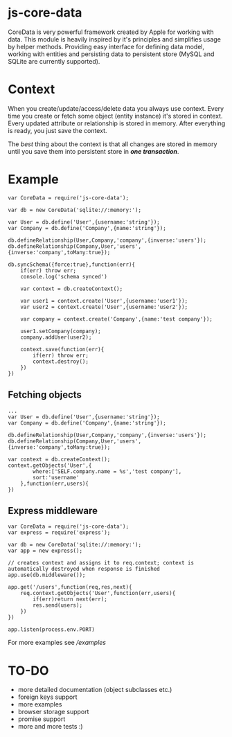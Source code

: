 # js-core-data

CoreData is very powerful framework created by Apple for working with data. This module is heavily inspired by it's principles and simplifies usage by helper methods. Providing easy interface for defining data model, working with entities and persisting data to persistent store (MySQL and SQLite are currently supported).

# Context

When you create/update/access/delete data you always use context. Every time you create or fetch some object (entity instance) it's stored in context. Every updated attribute or relationship is stored in memory. After everything is ready, you just save the context.

The *best* thing about the context is that all changes are stored in memory until you save them into persistent store in ***one transaction***.


# Example

```
var CoreData = require('js-core-data');

var db = new CoreData('sqlite://:memory:');

var User = db.define('User',{username:'string'});
var Company = db.define('Company',{name:'string'});

db.defineRelationship(User,Company,'company',{inverse:'users'});
db.defineRelationship(Company,User,'users',{inverse:'company',toMany:true});

db.syncSchema({force:true},function(err){
    if(err) throw err;
    console.log('schema synced')

    var context = db.createContext();

    var user1 = context.create('User',{username:'user1'});
    var user2 = context.create('User',{username:'user2'});

    var company = context.create('Company',{name:'test company'});

    user1.setCompany(company);
    company.addUser(user2);

    context.save(function(err){
        if(err) throw err;
        context.destroy();
    })
})
```

## Fetching objects
```
...
var User = db.define('User',{username:'string'});
var Company = db.define('Company',{name:'string'});

db.defineRelationship(User,Company,'company',{inverse:'users'});
db.defineRelationship(Company,User,'users',{inverse:'company',toMany:true});

var context = db.createContext();
context.getObjects('User',{
		where:['SELF.company.name = %s','test company'],
		sort:'username'
	},function(err,users){
})

```

## Express middleware
```
var CoreData = require('js-core-data');
var express = require('express');

var db = new CoreData('sqlite://:memory:');
var app = new express();

// creates context and assigns it to req.context; context is automatically destroyed when response is finished
app.use(db.middleware());

app.get('/users',function(req,res,next){
    req.context.getObjects('User',function(err,users){
        if(err)return next(err);
        res.send(users);
    })
})

app.listen(process.env.PORT)

```

For more examples see */examples*

# TO-DO
- more detailed documentation (object subclasses etc.)
- foreign keys support
- more examples
- browser storage support
- promise support
- more and more tests :)